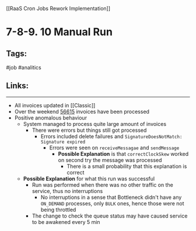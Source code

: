 [[RaaS Cron Jobs Rework Implementation]]

# 7-8-9. 10 Manual Run

## Tags:
#job #analitics 

## Links:

---
- All invoices updated in [[Classic]]
- Over the weekend [56615](https://one.newrelic.com/logger?account=1747307&duration=259200000&state=52b5a17b-35c0-c61b-155a-c26e6d4e72e7) invoices have been processed
- Positive anomalous behaviour
	- System managed to process quite large amount of invoices
		- There were errors but things still got processed
			- Errors included delete failures and `SignatureDoesNotMatch: Signature expired`
				- Errors were seen on `receiveMessagae` and `sendMessage`
					- **Possible Explanation** is that `correctClockSkew` worked on second try the message was processed
						- There is a small probability that this explanation is correct
	- **Possible Explanation** for what this run was successful
		- Run was performed when there was no other traffic on the service, thus no interruptions
			- No interruptions in a sense that Bottleneck didn't have any `ON_DEMAND` processes, only `BULK` ones, hence those were not being throttled
		- The change to check the queue status may have caused service to be awakened every 5 min